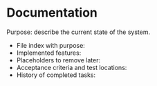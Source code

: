 # Documentation

Purpose: describe the current state of the system.

- File index with purpose:
- Implemented features:
- Placeholders to remove later:
- Acceptance criteria and test locations:
- History of completed tasks:

